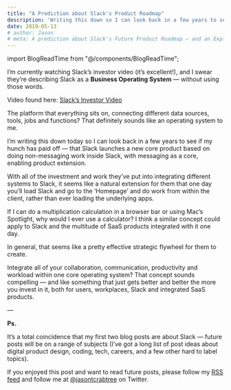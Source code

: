 ```yaml
---
title: "A Prediction about Slack's Product Roadmap"
description: 'Writing this down so I can look back in a few years to see if my hunch has paid off — that Slack becomes a full-blown <strong>Business Operating System</strong>'
date: 2019-05-13
# author: Jason
# meta: A prediction about Slack's Future Product Roadmap — and an Explanation about why Slack is a Business Operating System
---
```


import BlogReadTime from "@/components/BlogReadTime";

<BlogReadTime readTime="2"/>

I’m currently watching Slack’s investor video (it’s excellent!), and I swear they’re describing Slack as a **Business Operating System** — without using those words.

Video found here: [Slack’s Investor Video](https://investor.slackhq.com/home/default.aspx)

The platform that everything sits on, connecting different data sources, tools, jobs and functions? That definitely sounds like an operating system to me.

I’m writing this down today so I can look back in a few years to see if my hunch has paid off — that Slack launches a new core product based on doing non-messaging work inside Slack, with messaging as a core, enabling product extension.

With all of the investment and work they’ve put into integrating different systems to Slack, it seems like a natural extension for them that one day you’ll load Slack and go to the ‘Homepage’ and do work from within the client, rather than ever loading the underlying apps.

If I can do a multiplication calculation in a browser bar or using Mac’s Spotlight, why would I ever use a calculator? I think a similar concept could apply to Slack and the multitude of SaaS products integrated with it one day.

In general, that seems like a pretty effective strategic flywheel for them to create.

Integrate all of your collaboration, communication, productivity and workload within one core operating system? That concept sounds compelling — and like something that just gets better and better the more you invest in it, both for users, workplaces, Slack and integrated SaaS products.

—

**Ps.**

It’s a total coincidence that my first two blog posts are about Slack — future posts will be on a range of subjects (I’ve got a long list of post ideas about digital product design, coding, tech, careers, and a few other hard to label topics).

If you enjoyed this post and want to read future posts, please follow my [RSS feed](https://jasontcrabtree.com/feed.xml) and follow me at [@jasontcrabtree](https://twitter.com/jasontcrabtree) on Twitter.
